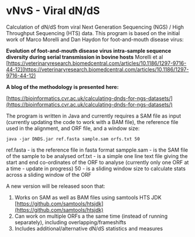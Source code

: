 # vNvS - Viral dN/dS

Calculation of dN/dS from viral Next Generation Sequencing (NGS) / High Throughput Sequencing (HTS) data. This program is based on the initial work of Marco Morelli and Dan Haydon for foot-and-mouth disease virus:

**Evolution of foot-and-mouth disease virus intra-sample sequence diversity during serial transmission in bovine hosts**
Morelli et al
[https://veterinaryresearch.biomedcentral.com/articles/10.1186/1297-9716-44-12](https://veterinaryresearch.biomedcentral.com/articles/10.1186/1297-9716-44-12)

**A blog of the methodology is presented here:**

[https://bioinformatics.cvr.ac.uk/calculating-dnds-for-ngs-datasets/](https://bioinformatics.cvr.ac.uk/calculating-dnds-for-ngs-datasets/)

The program is written in Java and currently requires a SAM file as input (currently updating the code to work with a BAM file), the reference file used in the alignment, and ORF file, and a window size:

```
java -jar DNDS.jar ref.fasta sample.sam orfs.txt 50
```

ref.fasta - is the reference file in fasta format
sampple.sam - is the SAM file of the sample to be analysed
orf.txt - is a simple one line text file giving the start and end co-ordinates of the ORF to analyse (currently only one ORF at a time - update in progress)
50 - is a sliding window size to calculate stats across a sliding window of the ORF

A new version will be released soon that:

1) Works on SAM as well as BAM files using samtools HTS JDK [https://github.com/samtools/htsjdk](https://github.com/samtools/htsjdk)
2) Can work on multiple ORFs a the same time (instead of running separately), including overlapping/frameshifts
3) Includes additional/alternative dN/dS statistics and measures
